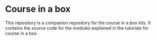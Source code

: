 # Course in a box
This repository is a companion repository for the course in a box kits. It contains the source code for the modules explained in the tutorials for course in a box. 
